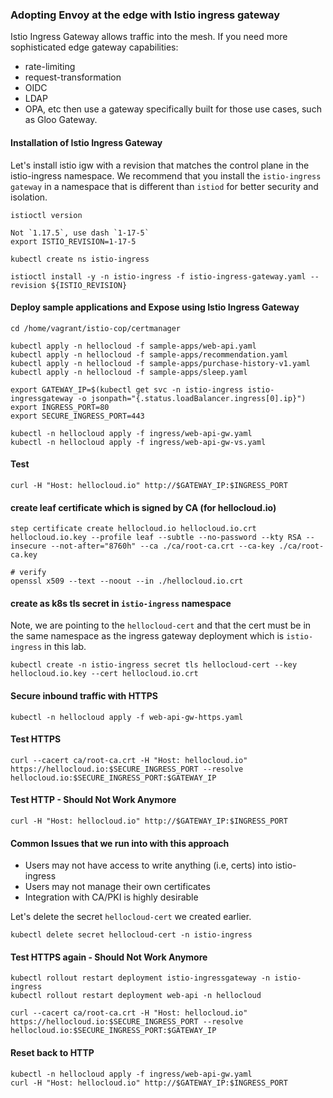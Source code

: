 ### Adopting Envoy at the edge with Istio ingress gateway

Istio Ingress Gateway allows traffic into the mesh.
If you need more sophisticated edge gateway capabilities:
* rate-limiting
* request-transformation
* OIDC
* LDAP
* OPA, etc
then use a gateway specifically built for those use cases, such as Gloo Gateway.

#### Installation of Istio Ingress Gateway
Let's install istio igw with a revision that matches the control plane in the istio-ingress namespace.
We recommend that you install the `istio-ingress gateway` in a namespace that is different than `istiod` for better security and isolation.

```
istioctl version

Not `1.17.5`, use dash `1-17-5`
export ISTIO_REVISION=1-17-5

kubectl create ns istio-ingress

istioctl install -y -n istio-ingress -f istio-ingress-gateway.yaml --revision ${ISTIO_REVISION}
```

#### Deploy sample applications and Expose using Istio Ingress Gateway
```
cd /home/vagrant/istio-cop/certmanager

kubectl apply -n hellocloud -f sample-apps/web-api.yaml
kubectl apply -n hellocloud -f sample-apps/recommendation.yaml
kubectl apply -n hellocloud -f sample-apps/purchase-history-v1.yaml
kubectl apply -n hellocloud -f sample-apps/sleep.yaml

export GATEWAY_IP=$(kubectl get svc -n istio-ingress istio-ingressgateway -o jsonpath="{.status.loadBalancer.ingress[0].ip}")
export INGRESS_PORT=80
export SECURE_INGRESS_PORT=443

kubectl -n hellocloud apply -f ingress/web-api-gw.yaml
kubectl -n hellocloud apply -f ingress/web-api-gw-vs.yaml
```
#### Test
```
curl -H "Host: hellocloud.io" http://$GATEWAY_IP:$INGRESS_PORT
```
#### create leaf certificate which is signed by CA (for hellocloud.io)
```
step certificate create hellocloud.io hellocloud.io.crt hellocloud.io.key --profile leaf --subtle --no-password --kty RSA --insecure --not-after="8760h" --ca ./ca/root-ca.crt --ca-key ./ca/root-ca.key

# verify
openssl x509 --text --noout --in ./hellocloud.io.crt

```
#### create as k8s tls secret in `istio-ingress` namespace
Note, we are pointing to the `hellocloud-cert` and 
that the cert must be in the same namespace as the ingress gateway deployment which is `istio-ingress` in this lab. 
```
kubectl create -n istio-ingress secret tls hellocloud-cert --key hellocloud.io.key --cert hellocloud.io.crt

```

#### Secure inbound traffic with HTTPS
```
kubectl -n hellocloud apply -f web-api-gw-https.yaml
```
#### Test HTTPS
```
curl --cacert ca/root-ca.crt -H "Host: hellocloud.io" https://hellocloud.io:$SECURE_INGRESS_PORT --resolve hellocloud.io:$SECURE_INGRESS_PORT:$GATEWAY_IP
```

#### Test HTTP - Should Not Work Anymore
```
curl -H "Host: hellocloud.io" http://$GATEWAY_IP:$INGRESS_PORT
```

#### Common Issues that we run into with this approach
* Users may not have access to write anything (i.e, certs) into istio-ingress
* Users may not manage their own certificates
* Integration with CA/PKI is highly desirable

Let's delete the secret `hellocloud-cert` we created earlier.
```
kubectl delete secret hellocloud-cert -n istio-ingress
```
#### Test HTTPS again - Should Not Work Anymore
```
kubectl rollout restart deployment istio-ingressgateway -n istio-ingress
kubectl rollout restart deployment web-api -n hellocloud

curl --cacert ca/root-ca.crt -H "Host: hellocloud.io" https://hellocloud.io:$SECURE_INGRESS_PORT --resolve hellocloud.io:$SECURE_INGRESS_PORT:$GATEWAY_IP

```

#### Reset back to HTTP
```
kubectl -n hellocloud apply -f ingress/web-api-gw.yaml
curl -H "Host: hellocloud.io" http://$GATEWAY_IP:$INGRESS_PORT

```